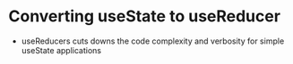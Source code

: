 # Converting useState to useReducer
- useReducers cuts downs the code complexity and verbosity for simple useState applications
